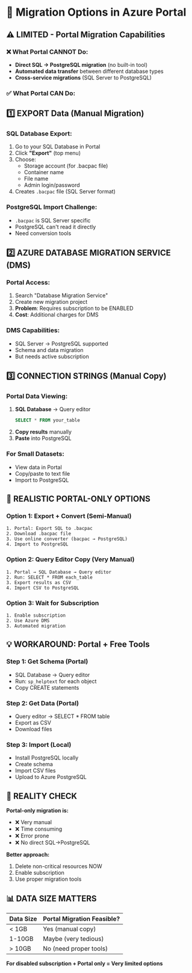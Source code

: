 # 🔄 Migration Options in Azure Portal

## ⚠️ LIMITED - Portal Migration Capabilities

### ❌ What Portal CANNOT Do:
- **Direct SQL → PostgreSQL migration** (no built-in tool)
- **Automated data transfer** between different database types
- **Cross-service migrations** (SQL Server to PostgreSQL)

### ✅ What Portal CAN Do:

## 1️⃣ EXPORT Data (Manual Migration)

### SQL Database Export:
1. Go to your SQL Database in Portal
2. Click **"Export"** (top menu)
3. Choose:
   - Storage account (for .bacpac file)
   - Container name
   - File name
   - Admin login/password
4. Creates `.bacpac` file (SQL Server format)

### PostgreSQL Import Challenge:
- `.bacpac` is SQL Server specific
- PostgreSQL can't read it directly
- Need conversion tools

## 2️⃣ AZURE DATABASE MIGRATION SERVICE (DMS)

### Portal Access:
1. Search "Database Migration Service"
2. Create new migration project
3. **Problem**: Requires subscription to be ENABLED
4. **Cost**: Additional charges for DMS

### DMS Capabilities:
- SQL Server → PostgreSQL supported
- Schema and data migration
- But needs active subscription

## 3️⃣ CONNECTION STRINGS (Manual Copy)

### Portal Data Viewing:
1. **SQL Database** → Query editor
   ```sql
   SELECT * FROM your_table
   ```
2. **Copy results** manually
3. **Paste** into PostgreSQL

### For Small Datasets:
- View data in Portal
- Copy/paste to text file
- Import to PostgreSQL

## 🎯 REALISTIC PORTAL-ONLY OPTIONS

### Option 1: Export + Convert (Semi-Manual)
```
1. Portal: Export SQL to .bacpac
2. Download .bacpac file
3. Use online converter (bacpac → PostgreSQL)
4. Import to PostgreSQL
```

### Option 2: Query Editor Copy (Very Manual)
```
1. Portal → SQL Database → Query editor
2. Run: SELECT * FROM each_table
3. Export results as CSV
4. Import CSV to PostgreSQL
```

### Option 3: Wait for Subscription
```
1. Enable subscription
2. Use Azure DMS
3. Automated migration
```

## 💡 WORKAROUND: Portal + Free Tools

### Step 1: Get Schema (Portal)
- SQL Database → Query editor
- Run: `sp_helptext` for each object
- Copy CREATE statements

### Step 2: Get Data (Portal)
- Query editor → SELECT * FROM table
- Export as CSV
- Download files

### Step 3: Import (Local)
- Install PostgreSQL locally
- Create schema
- Import CSV files
- Upload to Azure PostgreSQL

## 🚨 REALITY CHECK

**Portal-only migration is:**
- ❌ Very manual
- ❌ Time consuming  
- ❌ Error prone
- ❌ No direct SQL→PostgreSQL

**Better approach:**
1. Delete non-critical resources NOW
2. Enable subscription
3. Use proper migration tools

## 📊 DATA SIZE MATTERS

| Data Size | Portal Migration Feasible? |
|-----------|---------------------------|
| < 1GB | Yes (manual copy) |
| 1-10GB | Maybe (very tedious) |
| > 10GB | No (need proper tools) |

**For disabled subscription + Portal only = Very limited options**